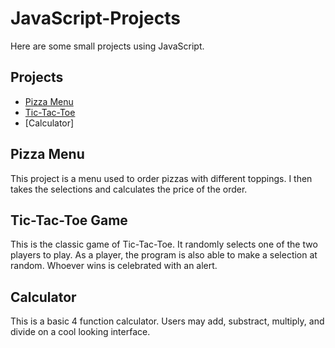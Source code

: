 # JavaScript-Projects
Here are some small projects using JavaScript.

## Projects

- [Pizza Menu](https://github.com/xavieruxchamp/JavaScript-Projects/tree/main/Basic%20JavaScript%20Projects/Pizza_Project)
- [Tic-Tac-Toe](https://github.com/xavieruxchamp/JavaScript-Projects/blob/main/Basic%20JavaScript%20Projects/Tic%20Tac%20Toe/TicTacToe.html)
- [Calculator]

## Pizza Menu
This project is a menu used to order pizzas with different toppings. I then takes the selections and calculates the price of the order.

## Tic-Tac-Toe Game
This is the classic game of Tic-Tac-Toe. It randomly selects one of the two players to play. As a player, the  program is also able to make a selection at random. Whoever wins is celebrated with an alert. 

## Calculator
This is a basic 4 function calculator. Users may add, substract, multiply, and divide on a cool looking interface.
